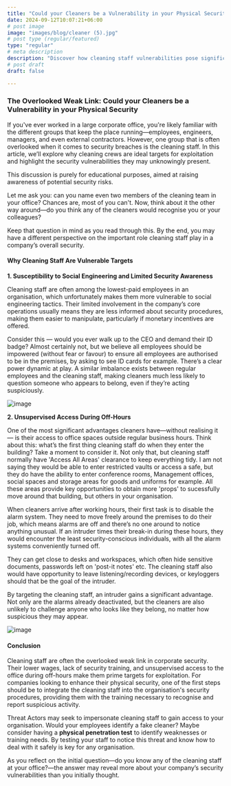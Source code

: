 ```yaml
---
title: "Could your Cleaners be a Vulnerability in your Physical Security"
date: 2024-09-12T10:07:21+06:00
# post image
image: "images/blog/cleaner (5).jpg"
# post type (regular/featured)
type: "regular"
# meta description
description: "Discover how cleaning staff vulnerabilities pose significant risks in corporate security breaches. Learn why cleaners are prime targets for exploitation and how organisations can strengthen security by addressing this overlooked weak link."
# post draft
draft: false

---
```

### The Overlooked Weak Link: Could your Cleaners be a Vulnerability in your Physical Security 

If you've ever worked in a large corporate office, you're likely familiar with the different groups that keep the place running—employees, engineers, managers, and even external contractors. However, one group that is often overlooked when it comes to security breaches is the cleaning staff. In this article, we’ll explore why cleaning crews are ideal targets for exploitation and highlight the security vulnerabilities they may unknowingly present.

This discussion is purely for educational purposes, aimed at raising awareness of potential security risks.

Let me ask you: can you name even two members of the cleaning team in your office? Chances are, most of you can't. Now, think about it the other way around—do you think any of the cleaners would recognise you or your colleagues?

Keep that question in mind as you read through this. By the end, you may have a different perspective on the important role cleaning staff play in a company’s overall security.


#### Why Cleaning Staff Are Vulnerable Targets

**1. Susceptibility to Social Engineering and Limited Security Awareness**

Cleaning staff are often among the lowest-paid employees in an organisation, which unfortunately makes them more vulnerable to social engineering tactics. Their limited involvement in the company’s core operations usually means they are less informed about security procedures, making them easier to manipulate, particularly if monetary incentives are offered.

Consider this — would you ever walk up to the CEO and demand their ID badge? Almost certainly not, but we believe all employees should be impowered (without fear or favour) to ensure all employees are authorised to be in the premises, by asking to see ID cards for example. There’s a clear power dynamic at play. A similar imbalance exists between regular employees and the cleaning staff, making cleaners much less likely to question someone who appears to belong, even if they’re acting suspiciously. 

![image](../../images/blog/cleaner4.jpg)

**2. Unsupervised Access During Off-Hours**
 
One of the most significant advantages cleaners have—without realising it — is their access to office spaces outside regular business hours. Think about this: what’s the first thing cleaning staff do when they enter the building? Take a moment to consider it. Not only that, but cleaning staff normally have 'Access All Areas' clearance to keep everything tidy. I am not saying they would be able to enter restricted vaults or access a safe, but they do have the ability to enter conference rooms, Management offices, social spaces and storage areas for goods and uniforms for example. All these areas provide key opportunities to obtain more 'props' to sucessfully move around that building, but others in your organisation.  

When cleaners arrive after working hours, their first task is to disable the alarm system. They need to move freely around the premises to do their job, which means alarms are off and there’s no one around to notice anything unusual. If an intruder times their break-in during these hours, they would encounter the least security-conscious individuals, with all the alarm systems conveniently turned off.

They can get close to desks and workspaces, which often hide sensitive documents, passwords left on 'post-it notes' etc. The cleaning staff also would have opportunity to leave listening/recording devices, or keyloggers should that be the goal of the intruder.

By targeting the cleaning staff, an intruder gains a significant advantage. Not only are the alarms already deactivated, but the cleaners are also unlikely to challenge anyone who looks like they belong, no matter how suspicious they may appear.

![image](../../images/blog/cleaner3.jpg)

#### Conclusion

Cleaning staff are often the overlooked weak link in corporate security. Their lower wages, lack of security training, and unsupervised access to the office during off-hours make them prime targets for exploitation. For companies looking to enhance their physical security, one of the first steps should be to integrate the cleaning staff into the organisation's security procedures, providing them with the training necessary to recognise and report suspicious activity.

Threat Actors may seek to impersonate cleaning staff to gain access to your organisation. Would your employees identify a fake cleaner? Maybe consider having a **physical penetration test** to identify weaknesses or training needs. By testing your staff to notice this threat and know how to deal with it safely is key for any organisation.

As you reflect on the initial question—do you know any of the cleaning staff at your office?—the answer may reveal more about your company’s security vulnerabilities than you initially thought.